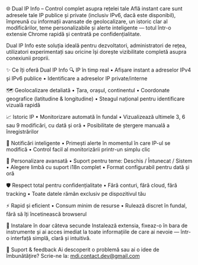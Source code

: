 🌐 Dual IP Info – Control complet asupra rețelei tale
Află instant care sunt adresele tale IP publice și private (inclusiv IPv6, dacă este disponibil), împreună cu informații avansate de geolocalizare, un istoric clar al modificărilor, teme personalizabile și alerte inteligente — totul într-o extensie Chrome rapidă și centrată pe confidențialitate.

Dual IP Info este soluția ideală pentru dezvoltatori, administratori de rețea, utilizatori experimentați sau oricine își dorește vizibilitate completă asupra conexiunii proprii.

✨ Ce îți oferă Dual IP Info
🔍 IP în timp real
• Afișare instant a adreselor IPv4 și IPv6 publice
• Identificare a adreselor IP private/interne

🗺️ Geolocalizare detaliată
• Țara, orașul, continentul
• Coordonate geografice (latitudine & longitudine)
• Steagul național pentru identificare vizuală rapidă

📈 Istoric IP
• Monitorizare automată în fundal
• Vizualizează ultimele 3, 6 sau 9 modificări, cu dată și oră
• Posibilitate de ștergere manuală a înregistrărilor

📣 Notificări inteligente
• Primești alerte în momentul în care IP-ul se modifică
• Control facil al monitorizării printr-un simplu clic

🎨 Personalizare avansată
• Suport pentru teme: Deschis / Întunecat / Sistem
• Alegere limbă cu suport i18n complet
• Format configurabil pentru dată și oră

🛡️ Respect total pentru confidențialitate
• Fără conturi, fără cloud, fără tracking
• Toate datele rămân exclusiv pe dispozitivul tău

⚡ Rapid și eficient
• Consum minim de resurse
• Rulează discret în fundal, fără să îți încetinească browserul

🚀 Instalare în doar câteva secunde
Instalează extensia, fixeaz-o în bara de instrumente și ai acces imediat la toate informațiile de care ai nevoie — într-o interfață simplă, clară și intuitivă.

🤝 Suport & feedback
Ai descoperit o problemă sau ai o idee de îmbunătățire? Scrie-ne la: mdi.contact.dev@gmail.com